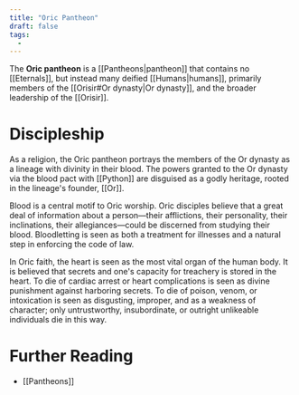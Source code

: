```yaml
---
title: "Oric Pantheon"
draft: false
tags:
  - 
---
```


The **Oric pantheon** is a [[Pantheons|pantheon]] that contains no [[Eternals]], but instead many deified [[Humans|humans]], primarily members of the [[Orisir#Or dynasty|Or dynasty]], and the broader leadership of the [[Orisir]]. 

# Discipleship
As a religion, the Oric pantheon portrays the members of the Or dynasty as a lineage with divinity in their blood. The powers granted to the Or dynasty via the blood pact with [[Python]] are disguised as a godly heritage, rooted in the lineage's founder, [[Or]].

Blood is a central motif to Oric worship. Oric disciples believe that a great deal of information about a person—their afflictions, their personality, their inclinations, their allegiances—could be discerned from studying their blood. Bloodletting is seen as both a treatment for illnesses and a natural step in enforcing the code of law.

In Oric faith, the heart is seen as the most vital organ of the human body. It is believed that secrets and one's capacity for treachery is stored in the heart. To die of cardiac arrest or heart complications is seen as divine punishment against harboring secrets. To die of poison, venom, or intoxication is seen as disgusting, improper, and as a weakness of character; only untrustworthy, insubordinate, or outright unlikeable individuals die in this way.

# Further Reading
- [[Pantheons]]